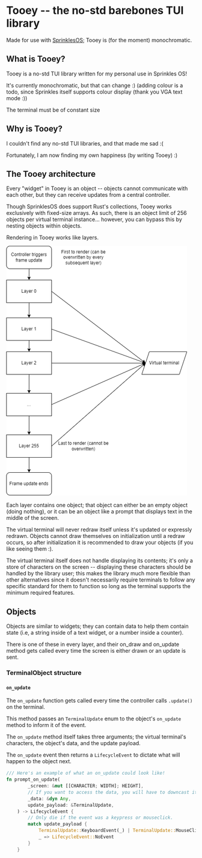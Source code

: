 # Tooey -- the no-std barebones TUI library

Made for use with [SprinklesOS](https://github.com/T-O-R-U-S/sprinkles_os); Tooey is (for the moment) monochromatic.

## What is Tooey?

Tooey is a no-std TUI library written for my personal use in Sprinkles OS!

It's currently monochromatic, but that can change :) (adding colour is a todo, since Sprinkles itself supports
colour display (thank you VGA text mode :))

The terminal must be of constant size

## Why is Tooey?

I couldn't find any no-std TUI libraries, and that made me sad :(

Fortunately, I am now finding my own happiness (by writing Tooey) :)

## The Tooey architecture

Every "widget" in Tooey is an object -- objects cannot communicate with each other, but they can receive updates from a central controller.

Though SprinklesOS does support Rust's collections, Tooey works exclusively with fixed-size arrays. As such, there is an object
limit of 256 objects per virtual terminal instance... however, you can bypass this by nesting objects within objects.

Rendering in Tooey works like layers.

![A diagram demonstrating how rendering is carried out by Tooey](readme/layer_diagram.png)

Each layer contains one object; that object can either be an empty object (doing nothing), or it can be
an object like a prompt that displays text in the middle of the screen.

The virtual terminal will never redraw itself unless it's updated or expressly redrawn. Objects cannot
draw themselves on initialization until a redraw occurs, so after initialization it is recommended
to draw your objects (if you like seeing them :).

The virtual terminal itself does not handle displaying its contents; it's only a store of characters on the screen -- displaying these characters should be handled by the library user; this makes
the library much more flexible than other alternatives since it doesn't necessarily require terminals to
follow any specific standard for them to function so long as the terminal supports the minimum required
features.

## Objects

Objects are similar to widgets; they can contain data to help them contain state (i.e, a string inside of a
text widget, or a number inside a counter).

There is one of these in every layer, and their on_draw and on_update method gets called every time the
screen is either drawn or an update is sent.

### TerminalObject structure

#### `on_update`

The `on_update` function gets called every time the controller calls `.update()` on the terminal.

This method passes an `TerminalUpdate` enum to the object's `on_update` method to inform it of
the event.

The `on_update` method itself takes three arguments; the virtual terminal's characters, the object's data, and the update payload.

The `on_update` event then returns a `LifecycleEvent` to dictate what will happen to the object next.

```rs
/// Here's an example of what an on_update could look like!
fn prompt_on_update(
        _screen: &mut [[CHARACTER; WIDTH]; HEIGHT],
        // If you want to access the data, you will have to downcast it.
        _data: &dyn Any,
        update_payload: &TerminalUpdate,
    ) -> LifecycleEvent {
        // Only die if the event was a keypress or mouseclick.
        match update_payload {
            TerminalUpdate::KeyboardEvent(_) | TerminalUpdate::MouseClick(_, _) => LifecycleEvent::Death,
            _ => LifecycleEvent::NoEvent
        }
    }
```